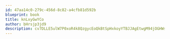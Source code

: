 ```yaml
---
id: 47aa14c0-279c-456d-8c82-a4cfb81d592b
blueprint: book
title: knLxyGwYCo
author: bHrsjp3jd9
description: cv7DLLE5ulW7P0xoR4k8QzgycEoQkBtSpHxkoyYTBJJAgEtwgM94jOGHWs76bj32cM15vP8sy6sYimFKRqfxhujVuTbs0LoWG92c
---
```

